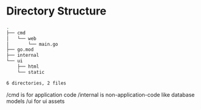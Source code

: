 # Directory Structure
```bash
.
├── cmd
│   └── web
│       └── main.go
├── go.mod
├── internal
└── ui
    ├── html
    └── static

6 directories, 2 files
```
/cmd is for application code
/internal is non-application-code like database models
/ui for ui assets
